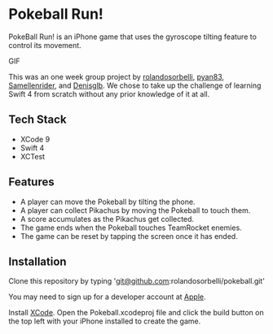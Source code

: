 # Pokeball Run!
PokeBall Run! is an iPhone game that uses the gyroscope tilting feature to control its movement.

GIF

This was an one week group project by  [rolandosorbelli](https://github.com/rolandosorbelli), [pyan83](https://www.github.com/pyan83),
[Samellenrider](https://github.com/Samellenrider), and
[Denisglb](https://github.com/Denisglb). We chose to take up the challenge of learning Swift 4 from scratch without any prior knowledge of it at all.

Tech Stack
-----
- XCode 9
- Swift 4
- XCTest

Features
-----
- A player can move the Pokeball by tilting the phone.
- A player can collect Pikachus by moving the Pokeball to touch them.
- A score accumulates as the Pikachus get collected.
- The game ends when the Pokeball touches TeamRocket enemies.
- The game can be reset by tapping the screen once it has ended.

Installation
-----
Clone this repository by typing 'git@github.com:rolandosorbelli/pokeball.git'


You may need to sign up for a developer account at [Apple](https://developer.apple.com).

Install [XCode](https://developer.apple.com/xcode/).
Open the Pokeball.xcodeproj file and click the build button on the top left with your iPhone installed to create the game.
